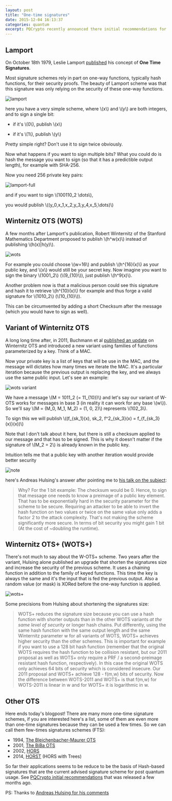 ```yaml
---
layout: post
title: "One-time signatures"
date: 2015-12-04 16:13:37
categories: quantum
excerpt: PQCrypto recently announced there initial recommendations for post-quantum cryptographic algorithms. For signatures two algorithms were listed, both hash-based signatures schemes, XMSS and SPHINCS. Such schemes are built on top of what we call one-time signatures schemes (OTS). Here's an explanation of what they are.
---
```


## Lamport

On October 18th 1979, Leslie Lamport [published](http://research.microsoft.com/en-us/um/people/lamport/pubs/dig-sig.pdf) his concept of **One Time Signatures**.

Most signature schemes rely in part on one-way functions, typically hash functions, for their security proofs. The beauty of Lamport scheme was that this signature was only relying on the security of these one-way functions.

![lamport](/images/lamport.jpg)

here you have a very simple scheme, where \\(x\\) and \\(y\\) are both integers, and to sign a single bit:

* if it's \\(0\\), publish \\(x\\)

* if it's \\(1\\), publish \\(y\\)

Pretty simple right? Don't use it to sign twice obviously.

Now what happens if you want to sign multiple bits? What you could do is hash the message you want to sign (so that it has a predictible output length), for example with SHA-256.

Now you need 256 private key pairs:

![lamport-full](/images/lamport-full.jpg)

and if you want to sign \\(100110_2 \dots\\),

you would publish \\((y_0,x_1,x_2,y_3,y_4,x_5,\dots)\\)

## Winternitz OTS (WOTS)

A few months after Lamport's publication, Robert Winternitz of the Stanford Mathematics Department proposed to publish \\(h^w(x)\\) instead of publishing \\(h(x)\|h(y)\\).

![wots](/images/wots.jpg)

For example you could choose \\(w=16\\) and publish \\(h^{16}(x)\\) as your public key, and \\(x\\) would still be your secret key. Now imagine you want to sign the binary \\(1001_2\\) (\\(9_{10}\\)), just publish \\(h^9(x)\\).

Another problem now is that a malicious person could see this signature and hash it to retrieve \\(h^{10}(x)\\) for example and thus forge a valid signature for \\(1010_2\\) (\\(10_{10}\\)).

This can be circumvented by adding a short Checksum after the message (which you would have to sign as well).

## Variant of Winternitz OTS

A long long time after, in 2011, Buchmann et al [published an update](https://eprint.iacr.org/2011/191.pdf) on Winternitz OTS and introduced a new variant using families of functions parameterized by a key. Think of a MAC.

Now your private key is a list of keys that will be use in the MAC, and the message will dictates how many times we iterate the MAC. It's a particular iteration because the previous output is replacing the key, and we always use the same public input. Let's see an example:

![wots variant](/images/wots-variant.jpg)

We have a message \\(M = 1011_2 (= 11_{10})\\) and let's say our variant of W-OTS works for messages in base 3 (in reality it can work for any base \\(w\\)). So we'll say \\(M = (M_0, M_1, M_2) = (1, 0, 2)\\) represents \\(102_3\\).

To sign this we will publish \\((f_{sk_1}(x), sk_2, f^2_{sk_3}(x) = f_{f_{sk_3}(x)}(x))\\)

Note that I don't talk about it here, but there is still a checksum applied to our message and that has to be signed. This is why it doesn't matter if the signature of \\(M_2 = 2\\) is already known in the public key.

Intuition tells me that a public key with another iteration would provide better security

![note](/images/notes.jpg)

here's Andreas Hulsing's answer after pointing me to [his talk on the subject](https://www.youtube.com/watch?v=MecexfUT4OQ):

> Why? For the 1 bit example: The checksum would be 0. Hence, to sign that message one needs to know a preimage of a public key element. That has to be exponentially hard in the security parameter for the scheme to be secure. Requiring an attacker to be able to invert the hash function on two values or twice on the same value only adds a factor 2 to the attack complexity. That's not making the scheme significantly more secure. In terms of bit security you might gain 1 bit (At the cost of ~doubling the runtime).

## Winternitz OTS+ (WOTS+)

There's not much to say about the W-OTS+ scheme. Two years after the variant, Hulsing alone published an upgrade that shorten the signatures size and increase the security of the previous scheme. It uses a chaining function in addition to the family of keyed functions. This time the key is always the same and it's the input that is fed the previous output. Also a random value (or mask) is XORed before the one-way function is applied.

![wots+](/images/wots_plus.jpg)

Some precisions from Hulsing about shortening the signatures size:

> WOTS+ reduces the signature size because you can use a hash function with shorter outputs than in the other WOTS variants *at the same level of security* or longer hash chains. Put differently, using the same hash function with the same output length and the same Winternitz parameter w for all variants of WOTS, WOTS+ achieves higher security than the other schemes. This is important for example if you want to use a 128 bit hash function (remember that the original WOTS requires the hash function to be collision resistant, but our 2011 proposal as well as WOTS+ only require a PRF / a second-preimage resistant hash function, respectively). In this case the original WOTS only achieves 64 bits of security which is considered insecure. Our 2011 proposal and WOTS+ achieve 128 - f(m,w) bits of security. Now the difference between WOTS-2011 and WOTS+ is that f(m,w) for WOTS-2011 is linear in w and for WOTS+ it is logarithmic in w.

## Other OTS

Here ends today's blogpost! There are many more one-time signature schemes, if you are interested here's a list, some of them are even more than one-time signatures because they can be used a few times. So we can call them few-times signatures schemes (FTS):

* 1994, [The Bleichenbacher-Maurer OTS](ftp://ftp.inf.ethz.ch/pub/crypto/publications/BleMau94.pdf)
* 2001, [The BiBa OTS](http://www.netsec.ethz.ch/publications/papers/biba.pdf)
* 2002, [HORS](https://www.cs.bu.edu/~reyzin/papers/one-time-sigs.pdf)
* 2014, [HORST](https://cryptojedi.org/papers/sphincs-20141001.pdf) (HORS with Trees)

So far their applications seems to be reduce to be the basis of Hash-based signatures that are the current advised signature scheme for post quantum usage. See [PQCrypto initial recommendations](http://pqcrypto.eu.org/docs/initial-recommendations.pdf) that was released a few months ago.

PS: Thanks to [Andreas Hulsing for his comments](https://huelsing.wordpress.com/)

